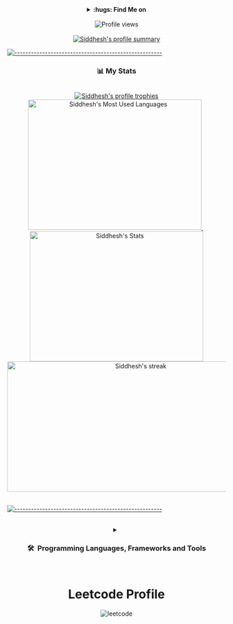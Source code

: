 <div align="center"> 

</div>
<div align="center">
    <details>
        <summary><b>:hugs:&nbsp;Find Me on</b></summary>
        <br/>
        <p>
            <a href="https://linkedin.com/in/siddhesh1052001" target="_blank">
                <img src="https://www.vectorlogo.zone/logos/linkedin/linkedin-tile.svg" alt="LinkedIn icon" width="30" height="30"/>
            </a>
            &nbsp;
            <a href="https://www.instagram.com/sid.patil.01/" target="_blank">
                <img src="https://cdn2.iconfinder.com/data/icons/social-media-2285/512/1_Instagram_colored_svg_1-128.png" alt="instagram icon" width="30" height="30"/>
            </a>
            &nbsp;
            <a href="https://www.hackerrank.com/cybersidcoding" target="_blank">
                <img src="https://upload.wikimedia.org/wikipedia/commons/thumb/4/40/HackerRank_Icon-1000px.png/900px-HackerRank_Icon-1000px.png" alt="Hackerrank icon" width="30" height="30"/>
            </a>
            &nbsp;
            <a href="https://siddheshpatil.me" target="_blank">
                <img src="https://cdn0.iconfinder.com/data/icons/social-media-2091/100/social-32-512.png" alt="CodePen icon" width="30" height="30"/>
            </a>
        </p>
    </details>
</div>
<br/>
<div align="center"> 
    <img src="https://komarev.com/ghpvc/?username=siddhesh1051&label=Profile%20views&color=1E90FF&style=flat" alt="Profile views" />
   
</div>
<br/>
<div align="center"> 
    <a href="https://github.com/siddhesh1051">
        <img  alt="Siddhesh's profile summary" src="https://github-profile-summary-cards.vercel.app/api/cards/profile-details?username=siddhesh1051&theme=radical"/>
    </a>
</div>
    
[![-----------------------------------------------------](https://raw.githubusercontent.com/andreasbm/readme/master/assets/lines/colored.png)](#-table-of-contents)

<div align="center"> 
    <h3>📊 My Stats</h3>
    <br/>
    <a href="https://github.com/siddhesh1051">
        <img src="https://github-profile-trophy.vercel.app/?username=siddhesh1051&theme=darkhub&column=7&margin-w=10&margin-h=10" alt="Siddhesh's profile trophies" />
    <a/>
    <br/>
    <a href="https://github.com/siddhesh1051">
        <img height="300" width="400" src="https://github-readme-stats.vercel.app/api/top-langs/?username=siddhesh1051&PAT_1&hide_title=false&hide_border=true&layout=compact&langs_count=8&exclude_repo=comp426&text_color=fff7ff&icon_color=ffffff&bg_color=151515" alt="Siddhesh's Most Used Languages" />
    </a>
    &nbsp;
    <a href="https://github.com/siddhesh1051">
        <img height="300"  width="400" src="https://github-readme-stats.vercel.app/api?username=siddhesh1051&PAT_1&hide_title=false&hide_border=true&show_icons=true&include_all_commits=true&count_private=true&line_height=21&text_color=fff7ff&icon_color=ffffff&bg_color=151515" alt="Siddhesh's Stats" />
    </a>
    <br/>
    <a href="https://github.com/siddhesh1051">
        <img height="300"  width="600" title="🔥 Get streak stats for your profile at git.io/streak-stats" alt="Siddhesh's streak" src="https://github-readme-streak-stats.herokuapp.com/?user=siddhesh1051&theme=neon-dark&hide_border=true"/>
    </a>
    <br/>
  
    
</div>
<br/>
   
[![-----------------------------------------------------](https://raw.githubusercontent.com/andreasbm/readme/master/assets/lines/colored.png)](#-table-of-contents)

<br/>

<div align="center"> 
    <details>
        <summary><h3><b>🛠️&nbsp;&nbsp;Programming Languages, Frameworks&nbsp;and&nbsp;Tools</b></h3></summary>
        <br/>
        <p align="center"> 
            <img src="https://cdn.iconscout.com/icon/free/png-512/c-programming-569564.png" alt="C" width="40" height="40" title="C"/>
            &nbsp;
            <img src="https://www.vectorlogo.zone/logos/python/python-icon.svg" alt="python" width="40" height="40" title="Python3"/>
            &nbsp;
            <img src="https://www.vectorlogo.zone/logos/java/java-icon.svg" alt="java" width="40" height="40" title="Java"/>
            &nbsp;
            <img src="https://www.vectorlogo.zone/logos/mysql/mysql-icon.svg" alt="mysql" width="40" height="40" title="MySQL"/>
            &nbsp;
            <img src="https://www.vectorlogo.zone/logos/w3_html5/w3_html5-icon.svg" alt="html5" width="40" height="40" title="HTML5" />
            &nbsp;
            <img src="https://upload.wikimedia.org/wikipedia/commons/thumb/6/62/CSS3_logo.svg/768px-CSS3_logo.svg.png" alt="heroku" width="40" height="40" title="CSS3" />
            &nbsp;
            <img src="https://www.vectorlogo.zone/logos/getbootstrap/getbootstrap-icon.svg" alt="bootstrap" width="40" height="40" title="Bootstrap"/>
            &nbsp;
            <img src="https://upload.wikimedia.org/wikipedia/commons/thumb/9/99/Unofficial_JavaScript_logo_2.svg/768px-Unofficial_JavaScript_logo_2.svg.png" alt="javascript" width="40" height="40" title="Javascript" />
            &nbsp;
            <img src="https://www.vectorlogo.zone/logos/reactjs/reactjs-icon.svg" alt="React" width="40" height="40" title="React JS"/>
            &nbsp;
            <img src="https://www.vectorlogo.zone/logos/typescriptlang/typescriptlang-icon.svg" alt="TypeScript" width="40" height="40"title="TypeScript"/>
            &nbsp;
            <img src="https://www.vectorlogo.zone/logos/git-scm/git-scm-icon.svg" alt="git" width="40" height="40" title="Git"/>
            &nbsp;
            <img src="https://www.vectorlogo.zone/logos/mongodb/mongodb-icon.svg" alt="mongodb" width="40" height="40" title="MongoDB"/>
            &nbsp;
            <img src="https://www.vectorlogo.zone/logos/dartlang/dartlang-icon.svg" alt="Dart" width="40" height="40"title="Dart"/>
            &nbsp;
            <img src="https://www.vectorlogo.zone/logos/flutterio/flutterio-icon.svg" alt="Flutter" width="40" height="40" title="Flutter"/>
            &nbsp;
            <img src="https://www.vectorlogo.zone/logos/firebase/firebase-icon.svg" alt="firebase" width="40" height="40" title="Firebase"/>
            &nbsp;
        </p>
        </details>
        <br/>
    <div>
        <h1> Leetcode Profile </h1>
        <img src="https://leetcode-stats-six.vercel.app/api?username=madushandhanushka" alt="leetcode" title="Leetcode"/>
    </div>
        
        
            
  
   
    

       
        
</div>



